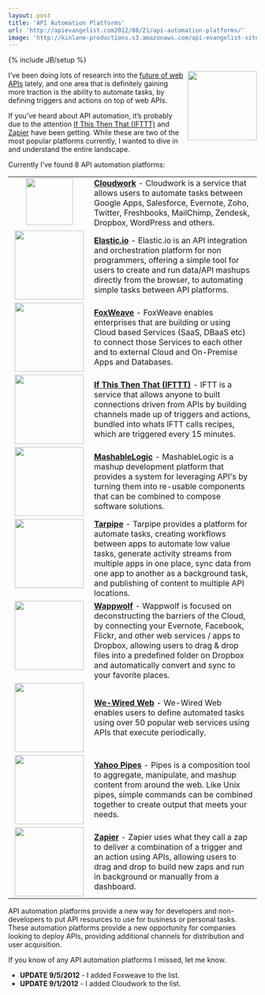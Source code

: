 ```yaml
---
layout: post
title: 'API Automation Platforms'
url: 'http://apievangelist.com2012/08/21/api-automation-platforms/'
image: 'http://kinlane-productions.s3.amazonaws.com/api-evangelist-site/blog/automation-gears.jpeg'
---
```

{% include JB/setup %}
<p>
     <img src="http://kinlane-productions.s3.amazonaws.com/api-evangelist/automation-gears.jpeg"  width="140" align="right" />
</p>
<p>
     I’ve been doing lots of research into the <a title="future of web APIs" href="/2012/07/27/what-is-the-future-of-web-apis/">future of web APIs</a> lately, and one area that is definitely gaining more traction is the ability to automate tasks, by defining triggers and actions on top of web APIs.
</p>
<p>
     If you’ve heard about API automation, it’s probably due to the attention <a title="If This Then That" href="http://ifttt.com/">If This Then That (IFTTT)</a> and <a title="Zapier" href="https://zapier.com/">Zapier</a> have been getting. While these are two of the most popular platforms currently, I wanted to dive in and understand the entire landscape.
</p>
<p>
     Currently I’ve found 8 API automation platforms:
</p>
<table cellspacing="5" cellpadding="5" width="90%">
     <tbody>
          <tr>
               <td width="150" align="center" valign="top">
                    <a title="Cloudwork" href="http://www.cloudwork.com/" target="_blank"><img src="https://s3.amazonaws.com/kinlane-productions/api-evangelist/cloudworks/cloudwork.jpeg"  width="95" /></a>
               </td>
               <td>
                    <strong><a title="Cloudwork" href="http://www.cloudwork.com/" target="_blank">Cloudwork</a></strong> - Cloudwork is a service that allows users to automate tasks between Google Apps, Salesforce, Evernote, Zoho, Twitter, Freshbooks, MailChimp, Zendesk, Dropbox, WordPress and others.
               </td>
          </tr>
          <tr>
               <td width="150" align="center" valign="top">
                    <a title="Elastic.io" href="http://elastic.io" target="_blank"><img src="http://kinlane-productions.s3.amazonaws.com/api-evangelist/elasticio/ElasticIO-Logo.png"  width="140" /></a>
               </td>
               <td>
                    <strong><a title="Elastic.io" href="http://elastic.io" target="_blank">Elastic.io</a></strong> - Elastic.io is an API integration and orchestration platform for non programmers, offering a simple tool for users to create and run data/API mashups directly from the browser, to automating simple tasks between API platforms.
               </td>
          </tr>
          <tr>
               <td width="150" align="center" valign="top">
                    <a title="FoxWeave" href="http://www.foxweave.com/" target="_blank"><img src="https://s3.amazonaws.com/kinlane-productions/api-evangelist/foxweave/foxweave-logo.png"  width="140" /></a>
               </td>
               <td>
                    <strong><a title="FoxWeave" href="http://www.foxweave.com/" target="_blank">FoxWeave</a></strong> - FoxWeave enables enterprises that are building or using Cloud based Services (SaaS, DBaaS etc) to connect those Services to each other and to external Cloud and On-Premise Apps and Databases.
               </td>
          </tr>
          <tr>
               <td width="150" align="center" valign="top">
                    <a title="If This Then That" href="http://www.iftt.com/" target="_blank"><img src="http://kinlane-productions.s3.amazonaws.com/api-evangelist/ifthisthenthat/IFTTT-logo.jpeg"  width="140" /></a>
               </td>
               <td>
                    <strong><a title="If This Then That" href="http://www.iftt.com/" target="_blank">If This Then That (IFTTT)</a></strong> - IFTT is a service that allows anyone to built connections driven from APIs by building channels made up of triggers and actions, bundled into whats IFTT calls recipes, which are triggered every 15 minutes.
               </td>
          </tr>
          <tr>
               <td width="150" align="center" valign="top">
                    <a title="MashableLogic" href="http://www.mashablelogic.com/" target="_blank"><img src="http://kinlane-productions.s3.amazonaws.com/api-evangelist/mashablelogic/mashablelogic-logo.jpeg"  width="140" /></a>
               </td>
               <td>
                    <strong><a title="MashableLogic" href="http://www.mashablelogic.com/" target="_blank">MashableLogic</a></strong> - MashableLogic is a mashup development platform that provides a system for leveraging API's by turning them into re-usable components that can be combined to compose software solutions.
               </td>
          </tr>
          <tr>
               <td width="150" align="center" valign="top">
                    <a title="Tarpipe" href="http://tarpipe.com/" target="_blank"><img src="http://kinlane-productions.s3.amazonaws.com/api-evangelist/tarpipe/tarpipe-logo.png"  width="140" /></a>
               </td>
               <td>
                    <strong><a title="Tarpipe" href="http://tarpipe.com/" target="_blank">Tarpipe</a></strong> - Tarpipe provides a platform for automate tasks, creating workflows between apps to automate low value tasks, generate activity streams from multiple apps in one place, sync data from one app to another as a background task, and publishing of content to multiple API locations.
               </td>
          </tr>
          <tr>
               <td width="150" align="center" valign="top">
                    <a title="Wappwolf" href="http://wappwolf.com/dropboxautomator/" target="_blank"><img src="http://kinlane-productions.s3.amazonaws.com/api-evangelist/wappwolf/wappwolf-logo.png"  width="140" /></a>
               </td>
               <td>
                    <strong><a title="Wappwolf" href="http://wappwolf.com/dropboxautomator/" target="_blank">Wappwolf</a></strong> - Wappwolf is focused on deconstructing the barriers of the Cloud, by connecting your Evernote, Facebook, Flickr, and other web services / apps to Dropbox, allowing users to drag &amp; drop files into a predefined folder on Dropbox and automatically convert and sync to your favorite places.
               </td>
          </tr>
          <tr>
               <td width="150" align="center" valign="top">
                    <a title="We-Wired Web" href="http://www.wewiredweb.com/" target="_blank"><img src="http://kinlane-productions.s3.amazonaws.com/api-evangelist/we-wired-web/We-Wired-Web-Logo.png"  width="140" /></a>
               </td>
               <td>
                    <strong><a title="We-Wired Web" href="http://www.wewiredweb.com/" target="_blank">We-Wired Web</a></strong> - We-Wired Web enables users to define automated tasks using over 50 popular web services using APIs that execute periodically.
               </td>
          </tr>
          <tr>
               <td width="150" align="center" valign="top">
                    <a title="Yahoo Pipes" href="http://pipes.yahoo.com/pipes/" target="_blank"><img src="http://kinlane-productions.s3.amazonaws.com/api-evangelist/yahoo-pipes/yahoo-pipes-logo.jpeg"  width="140" /></a>
               </td>
               <td>
                    <strong><a title="Yahoo Pipes" href="http://pipes.yahoo.com/pipes/" target="_blank">Yahoo Pipes</a></strong> - Pipes is a composition tool to aggregate, manipulate, and mashup content from around the web. Like Unix pipes, simple commands can be combined together to create output that meets your needs.
               </td>
          </tr>
          <tr>
               <td width="150" align="center" valign="top">
                    <a title="Zapier" href="https://zapier.com/" target="_blank"><img src="http://kinlane-productions.s3.amazonaws.com/api-evangelist/zapier/zapier-logo.jpeg"  width="140" /></a>
               </td>
               <td>
                    <strong><a title="Zapier" href="https://zapier.com/" target="_blank">Zapier</a></strong> - Zapier uses what they call a zap to deliver a combination of a trigger and an action using APIs, allowing users to drag and drop to build new zaps and run in background or manually from a dashboard.
               </td>
          </tr>
     </tbody>
</table>
<p>
     API automation platforms provide a new way for developers and non-developers to put API resources to use for business or personal tasks. These automation platforms provide a new opportunity for companies looking to deploy APIs, providing additional channels for distribution and user acquisition.
</p>
<p>
     If you know of any API automation platforms I missed, let me know.
</p>
<ul>
     <li>
          <strong>UPDATE 9/5/2012</strong> - I added Foxweave to the list.
     </li>
     <li>
          <strong>UPDATE 9/1/2012</strong> - I added Cloudwork to the list.
     </li>
</ul>
